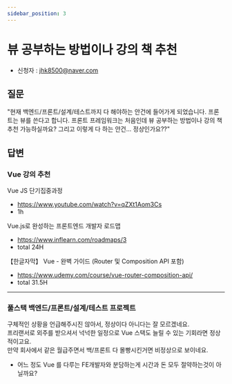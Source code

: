 ```yaml
---
sidebar_position: 3
---
```


# 뷰 공부하는 방법이나 강의 책 추천
- 신청자 : jhk8500@naver.com

## 질문  

"현재 백엔드/프론트/설계/테스트까지 다 해야하는 안건에 들어가게 되었습니다. 프론트는 뷰를 쓴다고 합니다.
프론트 프레임워크는 처음인데 뷰 공부하는 방법이나 강의 책 추천 가능하실까요?
그리고 이렇게 다 하는 안건... 정상인가요??"

## 답변

### Vue 강의 추천

Vue JS 단기집중과정
- https://www.youtube.com/watch?v=qZXt1Aom3Cs
- 1h

Vue.js로 완성하는 프론트엔드 개발자 로드맵
- https://www.inflearn.com/roadmaps/3
- total 24H

【한글자막】 Vue - 완벽 가이드 (Router 및 Composition API 포함)
- https://www.udemy.com/course/vue-router-composition-api/
- total 31.5H

---

### 풀스택 백엔드/프론트/설계/테스트 프로젝트

구체적인 상황을 언급해주시진 않아서, 정상이다 아니다는 잘 모르겠네요.   
프리랜서로 외주를 받으셔서 넉넉한 일정으로 Vue 스택도 늘릴 수 있는 기회라면 정상적이고요.  
만약 회사에서 같은 월급주면서 백/프론트 다 몰빵시킨거면 비정상으로 보이네요.  
- 어느 정도 Vue 를 다루는 FE개발자와 분담하는게 시간과 돈 모두 절약하는것이 아닐까요?    






